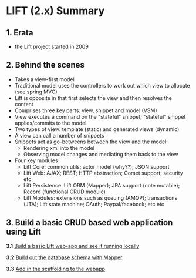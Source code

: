 # LIFT (2.x) Summary

##  1. Erata
 - the Lift project started in 2009

## 2. Behind the scenes
 - Takes a view-first model
 - Traditional model uses the controllers to work out which view to allocate (see spring MVC)
 - Lift is opposite in that first selects the view and then resolves the content
 - Comprises three key parts: view, snippet and model (VSM)
 - View executes a command on the "stateful" snippet; "stateful" snippet applies/commits to the model
 - Two types of view: template (static) and generated views (dynamic)
 - A view can call a number of snippets
 - Snippets act as go-betweens between the view and the model:
    - Rendering xml into the model
    - Observing model changes and mediating them back to the view
 - Four key modules
    - Lift Core: common utils; actor model (why??); JSON support
    - Lift Web: AJAX; REST; HTTP abstraction; Comet support; security etc
    - Lift Persistence: Lift ORM (Mapper); JPA support (note mutable); Record (functional CRUD module)
    - Lift Modules: extensions such as queuing (AMQP); transactions (JTA); Lift state machine; OAuth; Paypal/facebook; etc etc

## 3. Build a basic CRUD based web application using Lift

**3.1** [Build a basic Lift web-app and see it running locally](docs/1-BuildInitialDefaulLiftWebapp.md)

**3.2** [Build out the database schema with Mapper](docs/2-BuildMapperSchema.md)

**3.3** [Add in the scaffolding to the webapp](docs/3-Scaffolding.md)
